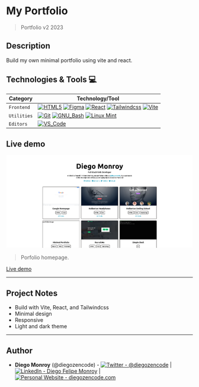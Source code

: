 # My Portfolio

> Portfolio v2 2023

## Description

Build my own minimal portfolio using vite and react.

## Technologies & Tools 💻

| Category    | Technology/Tool                                                                                                                                                                                                                                                                                                                                                                                                                                                                                                                                                                                                                                                                                                                   |
| ----------- | --------------------------------------------------------------------------------------------------------------------------------------------------------------------------------------------------------------------------------------------------------------------------------------------------------------------------------------------------------------------------------------------------------------------------------------------------------------------------------------------------------------------------------------------------------------------------------------------------------------------------------------------------------------------------------------------------------------------------------- |
| `Frontend`  | [![HTML5](https://img.shields.io/badge/-HTML5-E34F26?&style=flat-square&logo=html5&labelColor=282828)](https://developer.mozilla.org/en-US/docs/Web/HTML) [![Figma](https://img.shields.io/badge/-Figma-F24E1E?&style=flat-square&logo=figma&labelColor=282828)](https://www.figma.com/) [![React](https://img.shields.io/badge/-React-61DAFB?&style=flat-square&logo=react&labelColor=282828)](https://reactjs.org/) [![Tailwindcss](https://img.shields.io/badge/-Tailwindcss-06B6D4?logo=tailwindcss&style=flat-square&logoColor=06B6D4&labelColor=282828)](https://tailwindcss.com/) [![Vite](https://img.shields.io/badge/-Vite-646CFF?logo=vite&style=flat-square&logoColor=646CFF&labelColor=282828)](https://vitejs.dev/) |
| `Utilities` | [![Git](https://img.shields.io/badge/-Git-F05032?logo=git&style=flat-square&labelColor=282828)](https://git-scm.com/) [![GNU_Bash](https://img.shields.io/badge/-GNU_Bash-4EAA25?logo=GNU-Bash&style=flat-square&labelColor=282828)](https://www.gnu.org/software/bash/) [![Linux Mint](https://img.shields.io/badge/-Linux_Mint-87CF3E?logo=linuxmint&style=flat-square&logoColor=87CF3E&labelColor=282828)](https://linuxmint.com/)                                                                                                                                                                                                                                                                                             |
| `Editors`   | [![VS_Code](https://img.shields.io/badge/-VS_Code-007ACC?logo=visual-studio-code&style=flat-square&logoColor=007ACC&labelColor=282828)](https://code.visualstudio.com/)                                                                                                                                                                                                                                                                                                                                                                                                                                                                                                                                                           |

## Live demo

![Homepage](public/assets/react-minimal-portfolio.png)

> Porfolio homepage.

[Live demo](https://portfoliov2-86i88.kinsta.page/)

---

## Project Notes

- Build with Vite, React, and Tailwindcss
- Minimal design
- Responsive
- Light and dark theme

---

## Author

- **Diego Monroy** (@diegozencode) - [<img src="https://img.shields.io/badge/-@diegozencode-000000?style=flat&logo=X&logoColor=white" alt="Twitter - @diegozencode" />](https://twitter.com/diegozencode) |
  [<img src="https://img.shields.io/badge/-@diegozencode-0072b1?style=flat&logo=Linkedin&logoColor=white" alt="LinkedIn - Diego Felipe Monroy" />](https://www.linkedin.com/in/diegozencode/) |
  [<img src="https://img.shields.io/badge/-diegozencode.com-4EAA25?style=flat&logo=Paperswithcode&logoColor=white" alt="Personal Website - diegozencode.com"/>](https://portfolio.diegozencode.com/)
